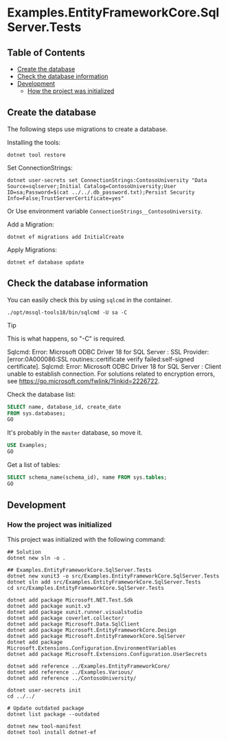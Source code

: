 # Examples.EntityFrameworkCore.SqlServer.Tests

## Table of Contents <!-- omit in toc -->

- [Create the database](#create-the-database)
- [Check the database information](#check-the-database-information)
- [Development](#development)
  - [How the project was initialized](#how-the-project-was-initialized)

## Create the database

The following steps use migrations to create a database.

Installing the tools:

```shell
dotnet tool restore
```

Set ConnectionStrings:

```shell
dotnet user-secrets set ConnectionStrings:ContosoUniversity "Data Source=sqlserver;Initial Catalog=ContosoUniversity;User ID=sa;Password=$(cat ../../.db_password.txt);Persist Security Info=False;TrustServerCertificate=yes"
```

Or Use environment variable `ConnectionStrings__ContosoUniversity`.

Add a Migration:

```shell
dotnet ef migrations add InitialCreate
```

Apply Migrations:

```shell
dotnet ef database update
```

## Check the database information

You can easily check this by using `sqlcmd` in the container.

```shell
./opt/mssql-tools18/bin/sqlcmd -U sa -C
```

> [!TIP]
> This is what happens, so "-C" is required.
>
> Sqlcmd: Error: Microsoft ODBC Driver 18 for SQL Server : SSL Provider: [error:0A000086:SSL routines::certificate verify failed:self-signed certificate].
Sqlcmd: Error: Microsoft ODBC Driver 18 for SQL Server : Client unable to establish connection. For solutions related to encryption errors, see <https://go.microsoft.com/fwlink/?linkid=2226722>.

Check the database list:

```SQL
SELECT name, database_id, create_date
FROM sys.databases;
GO
```

It's probably in the `master` database, so move it.

```SQL
USE Examples;
GO
```

Get a list of tables:

```SQL
SELECT schema_name(schema_id), name FROM sys.tables;
GO
```

## Development

### How the project was initialized

This project was initialized with the following command:

```shell
## Solution
dotnet new sln -o .

## Examples.EntityFrameworkCore.SqlServer.Tests
dotnet new xunit3 -o src/Examples.EntityFrameworkCore.SqlServer.Tests
dotnet sln add src/Examples.EntityFrameworkCore.SqlServer.Tests
cd src/Examples.EntityFrameworkCore.SqlServer.Tests

dotnet add package Microsoft.NET.Test.Sdk
dotnet add package xunit.v3
dotnet add package xunit.runner.visualstudio
dotnet add package coverlet.collector/
dotnet add package Microsoft.Data.SqlClient
dotnet add package Microsoft.EntityFrameworkCore.Design
dotnet add package Microsoft.EntityFrameworkCore.SqlServer
dotnet add package Microsoft.Extensions.Configuration.EnvironmentVariables
dotnet add package Microsoft.Extensions.Configuration.UserSecrets

dotnet add reference ../Examples.EntityFrameworkCore/
dotnet add reference ../Examples.Various/
dotnet add reference ../ContosoUniversity/

dotnet user-secrets init
cd ../../

# Update outdated package
dotnet list package --outdated

dotnet new tool-manifest
dotnet tool install dotnet-ef
```
